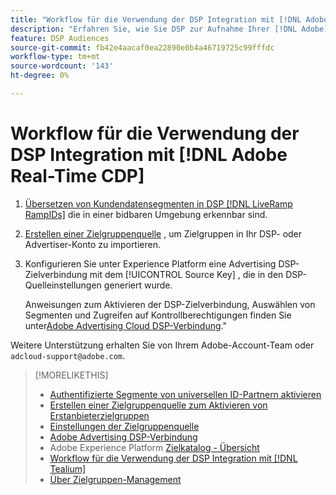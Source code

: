 ```yaml
---
title: "Workflow für die Verwendung der DSP Integration mit [!DNL Adobe] [!DNL Real-time CDP]"
description: "Erfahren Sie, wie Sie DSP zur Aufnahme Ihrer [!DNL Adobe] [!DNL Real-time CDP] Erstanbietersegmente."
feature: DSP Audiences
source-git-commit: fb42e4aacaf0ea22890e0b4a46719725c99fffdc
workflow-type: tm+mt
source-wordcount: '143'
ht-degree: 0%

---
```


# Workflow für die Verwendung der DSP Integration mit [!DNL Adobe Real-Time CDP]

1. [Übersetzen von Kundendatensegmenten in DSP [!DNL LiveRamp RampIDs]](source-universal-id.md) die in einer bidbaren Umgebung erkennbar sind.<!-- I don't think I need this here: This requires DSP account-level and campaign-level settings to enable segment sharing with [!DNL LiveRamp], which will translate customer data to [!DNL RampIDs] to create targetable segments. Your Adobe Account Team will perform this configuration. -->

1. [Erstellen einer Zielgruppenquelle](source-create.md) , um Zielgruppen in Ihr DSP- oder Advertiser-Konto zu importieren.

1. Konfigurieren Sie unter Experience Platform eine Advertising DSP-Zielverbindung mit dem [!UICONTROL Source Key] , die in den DSP-Quelleinstellungen generiert wurde.

   Anweisungen zum Aktivieren der DSP-Zielverbindung, Auswählen von Segmenten und Zugreifen auf Kontrollberechtigungen finden Sie unter[Adobe Advertising Cloud DSP-Verbindung](https://experienceleague.adobe.com/docs/experience-platform/destinations/catalog/advertising/adobe-advertising-cloud-connection.html).&quot;

Weitere Unterstützung erhalten Sie von Ihrem Adobe-Account-Team oder `adcloud-support@adobe.com`.


>[!MORELIKETHIS]
>
>* [Authentifizierte Segmente von universellen ID-Partnern aktivieren](source-universal-id.md)
>* [Erstellen einer Zielgruppenquelle zum Aktivieren von Erstanbieterzielgruppen](source-create.md)
>* [Einstellungen der Zielgruppenquelle](source-settings.md)
>* [Adobe Advertising DSP-Verbindung](https://experienceleague.adobe.com/docs/experience-platform/destinations/catalog/advertising/adobe-advertising-cloud-connection.html)
>* Adobe Experience Platform [Zielkatalog - Übersicht](https://experienceleague.adobe.com/docs/experience-platform/destinations/catalog/overview.html)
>* [Workflow für die Verwendung der DSP Integration mit [!DNL Tealium]](/help/dsp/audiences/sources/source-tealium.md)
>* [Über Zielgruppen-Management](/help/dsp/audiences/audience-about.md)
